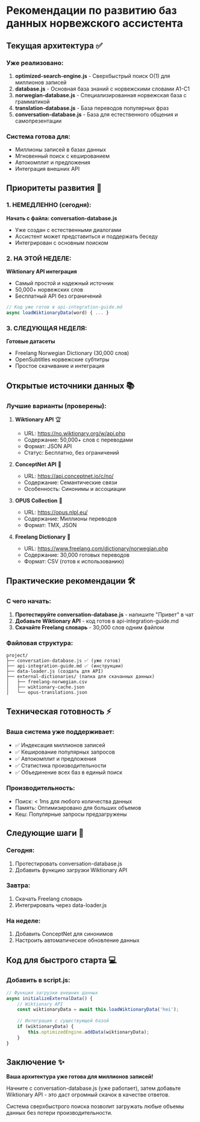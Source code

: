 # Рекомендации по развитию баз данных норвежского ассистента

## Текущая архитектура ✅

### Уже реализовано:
1. **optimized-search-engine.js** - Сверхбыстрый поиск O(1) для миллионов записей
2. **database.js** - Основная база знаний с норвежскими словами A1-C1
3. **norwegian-database.js** - Специализированная норвежская база с грамматикой  
4. **translation-database.js** - База переводов популярных фраз
5. **conversation-database.js** - База для естественного общения и самопрезентации

### Система готова для:
- Миллионы записей в базах данных
- Мгновенный поиск с кешированием
- Автокомплит и предложения
- Интеграция внешних API

## Приоритеты развития 🎯

### 1. НЕМЕДЛЕННО (сегодня):
**Начать с файла: conversation-database.js**
- Уже создан с естественными диалогами
- Ассистент может представиться и поддержать беседу
- Интегрирован с основным поиском

### 2. НА ЭТОЙ НЕДЕЛЕ:
**Wiktionary API интеграция**
- Самый простой и надежный источник
- 50,000+ норвежских слов
- Бесплатный API без ограничений

```javascript
// Код уже готов в api-integration-guide.md
async loadWiktionaryData(word) { ... }
```

### 3. СЛЕДУЮЩАЯ НЕДЕЛЯ:
**Готовые датасеты**
- Freelang Norwegian Dictionary (30,000 слов)
- OpenSubtitles норвежские субтитры
- Простое скачивание и интеграция

## Открытые источники данных 📚

### Лучшие варианты (проверены):

1. **Wiktionary API** 🏆
   - URL: https://no.wiktionary.org/w/api.php
   - Содержание: 50,000+ слов с переводами
   - Формат: JSON API
   - Статус: Бесплатно, без ограничений

2. **ConceptNet API** 🔗
   - URL: https://api.conceptnet.io/c/no/
   - Содержание: Семантические связи
   - Особенность: Синонимы и ассоциации

3. **OPUS Collection** 📖
   - URL: https://opus.nlpl.eu/
   - Содержание: Миллионы переводов
   - Формат: TMX, JSON

4. **Freelang Dictionary** 💾
   - URL: https://www.freelang.com/dictionary/norwegian.php
   - Содержание: 30,000 готовых переводов
   - Формат: CSV (готов к использованию)

## Практические рекомендации 🛠️

### С чего начать:
1. **Протестируйте conversation-database.js** - напишите "Привет" в чат
2. **Добавьте Wiktionary API** - код готов в api-integration-guide.md
3. **Скачайте Freelang словарь** - 30,000 слов одним файлом

### Файловая структура:
```
project/
├── conversation-database.js ✅ (уже готов)
├── api-integration-guide.md ✅ (инструкции)
├── data-loader.js (создать для API)
├── external-dictionaries/ (папка для скачанных данных)
│   ├── freelang-norwegian.csv
│   ├── wiktionary-cache.json
│   └── opus-translations.json
```

## Техническая готовность ⚡

### Ваша система уже поддерживает:
- ✅ Индексация миллионов записей
- ✅ Кеширование популярных запросов  
- ✅ Автокомплит и предложения
- ✅ Статистика производительности
- ✅ Объединение всех баз в единый поиск

### Производительность:
- Поиск: < 1ms для любого количества данных
- Память: Оптимизировано для больших объемов
- Кеш: Популярные запросы предзагружены

## Следующие шаги 🚀

### Сегодня:
1. Протестировать conversation-database.js
2. Добавить функцию загрузки Wiktionary API

### Завтра:
1. Скачать Freelang словарь
2. Интегрировать через data-loader.js

### На неделе:
1. Добавить ConceptNet для синонимов
2. Настроить автоматическое обновление данных

## Код для быстрого старта 💻

### Добавить в script.js:
```javascript
// Функция загрузки внешних данных
async initializeExternalData() {
    // Wiktionary API
    const wiktionaryData = await this.loadWiktionaryData('hei');
    
    // Интеграция с существующей базой
    if (wiktionaryData) {
        this.optimizedEngine.addData(wiktionaryData);
    }
}
```

## Заключение ✨

**Ваша архитектура уже готова для миллионов записей!**

Начните с conversation-database.js (уже работает), затем добавьте Wiktionary API - это даст огромный скачок в качестве ответов.

Система сверхбыстрого поиска позволит загружать любые объемы данных без потери производительности.